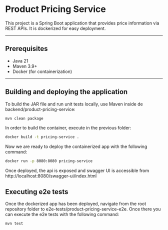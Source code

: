 # Product Pricing Service

This project is a Spring Boot application that provides price information via REST APIs. It is dockerized for easy deployment.

---

## Prerequisites

- Java 21
- Maven 3.9+
- Docker (for containerization)

---

## Building and deploying the application

To build the JAR file and run unit tests locally, use Maven inside de backend/product-pricing-service:

```bash
mvn clean package
```

In order to build the container, execute in the previous folder:

```bash
docker build -t pricing-service .
```

Now we are ready to deploy the containerized app with the following command:

```bash
docker run -p 8080:8080 pricing-service
```

Once deployed, the api is exposed and swagger UI is accessible from http://localhost:8080/swagger-ui/index.html

## Executing e2e tests

Once the dockerized app has been deployed, navigate from the root repository folder to 
e2e-tests/product-pricing-service-e2e. Once there you can execute the e2e tests with the following command:
```bash
mvn test
```
